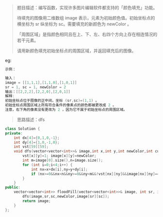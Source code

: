 > 题目描述：编写函数，实现许多图片编辑软件都支持的「颜色填充」功能。
>
> 待填充的图像用二维数组 image 表示，元素为初始颜色值。初始坐标点的横坐标为 sr 纵坐标为 sc。需要填充的新颜色为 newColor 。
>
> 「周围区域」是指颜色相同且在上、下、左、右四个方向上存在相连情况的若干元素。
>
> 请用新颜色填充初始坐标点的周围区域，并返回填充后的图像。
>

eg:

```java
示例：

输入：
image = [[1,1,1],[1,1,0],[1,0,1]] 
sr = 1, sc = 1, newColor = 2
输出：[[2,2,2],[2,2,0],[2,0,1]]
解释: 
初始坐标点位于图像的正中间，坐标 (sr,sc)=(1,1) 。
初始坐标点周围区域上所有符合条件的像素点的颜色都被更改成 2 。
注意，右下角的像素没有更改为 2 ，因为它不属于初始坐标点的周围区域。
```

> 思路描述：dfs
>

```C++
class Solution {
private:
    int dx[4]={0,1,0,-1}; 
    int dy[4]={1,0,-1,0};
    int vst[59][59];
    void dfs(vector<vector<int>>& image,int x,int y,int newColor,int currentColor) {
        vst[x][y]=1; image[x][y]=newColor;
        int m=image[0].size(),n=image.size();
        for (int i=0;i<4;i++) {
            int nx=x+dx[i],ny=y+dy[i];
            if (nx>=0&&nx<n&&ny>=0&&ny<m&&!vst[nx][ny]&&image[nx][ny]==currentColor) dfs(image,nx,ny,newColor,currentColor);
        }
    }
public:
    vector<vector<int>> floodFill(vector<vector<int>>& image, int sr, int sc, int newColor) {
        dfs(image,sr,sc,newColor,image[sr][sc]);
        return image;
    }
};
```

